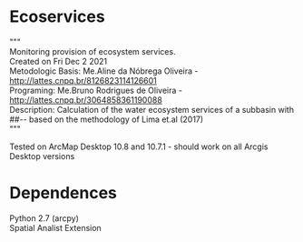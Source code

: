 # Ecoservices
"""<br>
Monitoring provision of ecosystem services. <br>
Created on Fri Dec 2 2021 <br>
Metodologic Basis: Me.Aline da Nóbrega Oliveira - http://lattes.cnpq.br/8126823114126601 <br>
Programing: Me.Bruno Rodrigues de Oliveira - http://lattes.cnpq.br/3064858361190088 <br>
Description: Calculation of the water ecosystem services of a subbasin with ##-- based on the methodology of Lima et.al (2017) <br>
"""

Tested on ArcMap Desktop 10.8 and 10.7.1 - should work on all Arcgis Desktop versions<br>

# Dependences

Python 2.7 (arcpy) <br>
Spatial Analist Extension <br>

